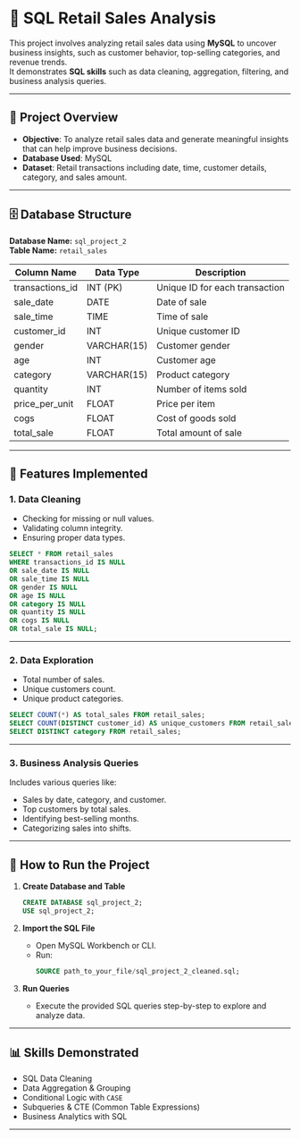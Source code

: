 # 🛒 SQL Retail Sales Analysis

This project involves analyzing retail sales data using **MySQL** to uncover business insights, such as customer behavior, top-selling categories, and revenue trends.  
It demonstrates **SQL skills** such as data cleaning, aggregation, filtering, and business analysis queries.

---

## 📌 Project Overview

- **Objective**: To analyze retail sales data and generate meaningful insights that can help improve business decisions.
- **Database Used**: MySQL
- **Dataset**: Retail transactions including date, time, customer details, category, and sales amount.

---

## 🗄️ Database Structure

**Database Name:** `sql_project_2`  
**Table Name:** `retail_sales`

| Column Name     | Data Type     | Description                     |
|----------------|--------------|---------------------------------|
| transactions_id | INT (PK)      | Unique ID for each transaction |
| sale_date      | DATE          | Date of sale                    |
| sale_time      | TIME          | Time of sale                    |
| customer_id    | INT           | Unique customer ID              |
| gender         | VARCHAR(15)   | Customer gender                 |
| age            | INT           | Customer age                     |
| category       | VARCHAR(15)   | Product category                 |
| quantity       | INT           | Number of items sold             |
| price_per_unit | FLOAT         | Price per item                   |
| cogs           | FLOAT         | Cost of goods sold               |
| total_sale     | FLOAT         | Total amount of sale             |

---

## 🔹 Features Implemented

### **1. Data Cleaning**
- Checking for missing or null values.
- Validating column integrity.
- Ensuring proper data types.

```sql
SELECT * FROM retail_sales
WHERE transactions_id IS NULL 
OR sale_date IS NULL 
OR sale_time IS NULL
OR gender IS NULL 
OR age IS NULL 
OR category IS NULL 
OR quantity IS NULL 
OR cogs IS NULL 
OR total_sale IS NULL;
```

---

### **2. Data Exploration**
- Total number of sales.
- Unique customers count.
- Unique product categories.

```sql
SELECT COUNT(*) AS total_sales FROM retail_sales;
SELECT COUNT(DISTINCT customer_id) AS unique_customers FROM retail_sales;
SELECT DISTINCT category FROM retail_sales;
```

---

### **3. Business Analysis Queries**
Includes various queries like:
- Sales by date, category, and customer.
- Top customers by total sales.
- Identifying best-selling months.
- Categorizing sales into shifts.

---

## 🚀 How to Run the Project

1. **Create Database and Table**
   ```sql
   CREATE DATABASE sql_project_2;
   USE sql_project_2;
   ```
2. **Import the SQL File**
   - Open MySQL Workbench or CLI.
   - Run:
     ```sql
     SOURCE path_to_your_file/sql_project_2_cleaned.sql;
     ```

3. **Run Queries**
   - Execute the provided SQL queries step-by-step to explore and analyze data.

---

## 📊 Skills Demonstrated

- SQL Data Cleaning
- Data Aggregation & Grouping
- Conditional Logic with `CASE`
- Subqueries & CTE (Common Table Expressions)
- Business Analytics with SQL

---




